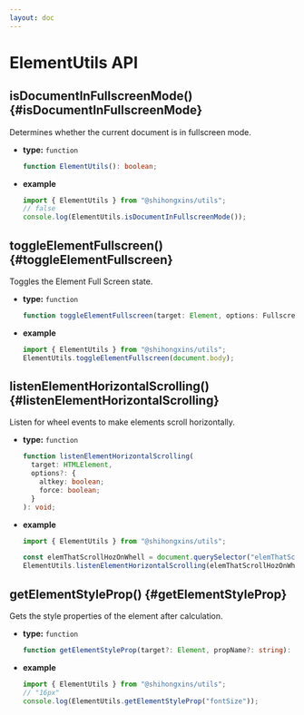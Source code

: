 ```yaml
---
layout: doc
---
```


# ElementUtils API

## isDocumentInFullscreenMode() {#isDocumentInFullscreenMode}

Determines whether the current document is in fullscreen mode.

- **type:** `function`

  ```ts
  function ElementUtils(): boolean;
  ```

- **example**

  ```ts
  import { ElementUtils } from "@shihongxins/utils";
  // false
  console.log(ElementUtils.isDocumentInFullscreenMode());
  ```

## toggleElementFullscreen() {#toggleElementFullscreen}

Toggles the Element Full Screen state.

- **type:** `function`

  ```ts
  function toggleElementFullscreen(target: Element, options: FullscreenOptions): Promise<unknown>;
  ```

- **example**

  ```ts
  import { ElementUtils } from "@shihongxins/utils";
  ElementUtils.toggleElementFullscreen(document.body);
  ```

## listenElementHorizontalScrolling() {#listenElementHorizontalScrolling}

Listen for wheel events to make elements scroll horizontally.

- **type:** `function`

  ```ts
  function listenElementHorizontalScrolling(
    target: HTMLElement,
    options?: {
      altkey: boolean;
      force: boolean;
    }
  ): void;
  ```

- **example**

  ```ts
  import { ElementUtils } from "@shihongxins/utils";

  const elemThatScrollHozOnWhell = document.querySelector("elemThatScrollHozOnWhell");
  ElementUtils.listenElementHorizontalScrolling(elemThatScrollHozOnWhell);
  ```

## getElementStyleProp() {#getElementStyleProp}

Gets the style properties of the element after calculation.

- **type:** `function`

  ```ts
  function getElementStyleProp(target?: Element, propName?: string): void | string;
  ```

- **example**
  ```ts
  import { ElementUtils } from "@shihongxins/utils";
  // "16px"
  console.log(ElementUtils.getElementStyleProp("fontSize"));
  ```
